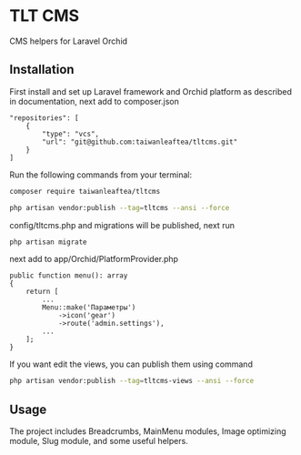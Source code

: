 # TLT CMS
CMS helpers for Laravel Orchid

## Installation

First install and set up Laravel framework and Orchid platform as described in documentation, next add to composer.json

```
"repositories": [
    {
        "type": "vcs",
        "url": "git@github.com:taiwanleaftea/tltcms.git"
    }
]
```

Run the following commands from your terminal:

```bash
composer require taiwanleaftea/tltcms
```

```bash
php artisan vendor:publish --tag=tltcms --ansi --force
```

config/tltcms.php and migrations will be published, next run

```bash
php artisan migrate
```

next add to app/Orchid/PlatformProvider.php 

```
public function menu(): array
{
    return [
        ...
        Menu::make('Параметры')
            ->icon('gear')
            ->route('admin.settings'),
        ...
    ];
}
```

If you want edit the views, you can publish them using command

```bash
php artisan vendor:publish --tag=tltcms-views --ansi --force
```

## Usage

The project includes Breadcrumbs, MainMenu modules, Image optimizing module, Slug module, and some useful helpers.